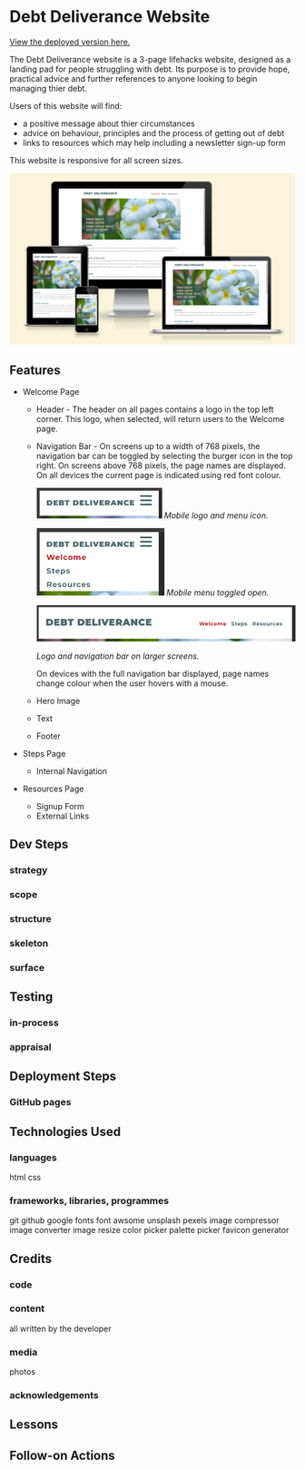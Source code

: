 # Debt Deliverance Website

[View the deployed version here.](https://duffew.github.io/debt-deliverance/)

The Debt Deliverance website is a 3-page lifehacks website, designed as a landing pad for people struggling with debt. Its purpose is to provide hope, practical advice and further references to anyone looking to begin managing thier debt.

Users of this website will find: 
+ a positive message about thier circumstances 
+ advice on behaviour, principles and the process of getting out of debt
+ links to resources which may help including a newsletter sign-up form

This website is responsive for all screen sizes.

<img src="assets/screenshots/Screenshot-2024-07-16 083300.png" alt="Screenshot of the Debt Deliverance landing page on different devices">

## Features

+ Welcome Page

    - Header - The header on all pages contains a logo in the top left corner. This logo, when selected, will return users to the Welcome page.

    - Navigation Bar - On screens up to a width of 768 pixels, the navigation bar can be toggled by selecting the burger icon in the top right. On screens above 768 pixels, the page names are displayed. On all devices the current page is indicated using red font colour.
    
        <img src="assets/screenshots/mobile_logo_menu.png" alt="Logo and menu icon for small screens"> *Mobile logo and menu icon.*
        
        <img src="assets/screenshots/mobile_menu_open.png" alt="Mobile navigation menu open"> *Mobile menu toggled open.*
        
        <img src="assets/screenshots/large_screen_navbr.png" alt="Logo and navigation bar for larger screens"> 
        
        *Logo and navigation bar on larger screens.*

        On devices with the full navigation bar displayed, page names change colour when the user hovers with a mouse.

    - Hero Image
    - Text
    - Footer

+ Steps Page
    - Internal Navigation
+ Resources Page
    - Signup Form
    - External Links

## Dev Steps
### strategy
### scope
### structure
### skeleton
### surface

## Testing
### in-process
### appraisal

## Deployment Steps
### GitHub pages

## Technologies Used
### languages
html
css
### frameworks, libraries, programmes
git
github
google fonts
font awsome
unsplash
pexels
image compressor
image converter
image resize
color picker
palette picker
favicon generator

## Credits
### code
### content
all written by the developer
### media
photos
### acknowledgements

## Lessons

## Follow-on Actions
